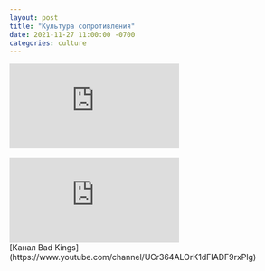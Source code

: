 ```yaml
---
layout: post
title: "Культура сопротивления"
date: 2021-11-27 11:00:00 -0700
categories: culture
---
```


<div class="youtube-container">
   <iframe class="responsive-iframe" src="https://www.youtube.com/embed/slXoFCITuec" frameborder="0" allowfullscreen="allowfullscreen"></iframe>
</div>

<br />

<div class="youtube-container">
   <iframe class="responsive-iframe" src="https://www.youtube.com/embed/JqLETPyYtMo" frameborder="0" allowfullscreen="allowfullscreen"></iframe>
</div>
[Канал Bad Kings](https://www.youtube.com/channel/UCr364ALOrK1dFIADF9rxPlg)
